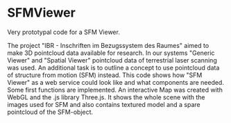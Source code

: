 # SFMViewer
Very prototypal code for a SFM Viewer.

The project "IBR - Inschriften im Bezugssystem des Raumes" aimed to make 3D pointcloud data available for research. In our systems "Generic Viewer" and "Spatial Viewer" pointcloud data of terrestrial laser scanning was used. An additional task is to outline a concept to use pointcloud data of structure from motion (SFM) instead. 
This code shows how "SFM Viewer" as a web service could look like and what components are needed. Some first functions are implemented. An interactive Map was created with WebGL and the .js library Three.js. It shows the whole scene with the images used for SFM and also contains textured model and a spare pointcloud of the SFM-object.
